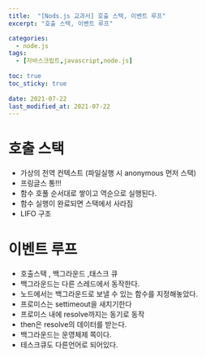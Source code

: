 ```yaml
---
title:  "[Nods.js 교과서] 호출 스택, 이벤트 루프"
excerpt: "호출 스택, 이벤트 루프"

categories:
  - node.js
tags:
  - [자바스크립트,javascript,node.js]
  
toc: true
toc_sticky: true
 
date: 2021-07-22
last_modified_at: 2021-07-22
---
```


# 호출 스택 
- 가상의 전역 컨텍스트 (파일실행 시 anonymous 먼저 스택)
- 프링글스 통!!!
- 함수 호풀 순서대로 쌓이고 역순으로 실행된다.
- 함수 실행이 완료되면 스택에서 사라짐
- LIFO 구조

# 이벤트 루프
- 호출스택 , 백그라운드  ,태스크 큐
- 백그라운드는 다른 스레드에서 동작한다. 
- 노드에서는 백그라운드로 보낼 수 있는 함수를 지정해놓았다. 
- 프로미스는 settimeout을 새치기한다
- 프로미스 내에 resolve까지는 동기로 동작
- then은 resolve의 데이터를 받는다. 
- 백그라운드는 운영체제 쪽이다. 
- 테스크큐도 다른언어로 되어있다. 





